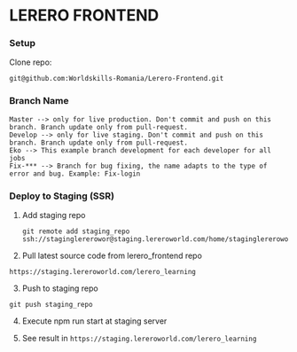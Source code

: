 # LERERO FRONTEND

### Setup
Clone repo:

```
git@github.com:Worldskills-Romania/Lerero-Frontend.git
```

### Branch Name
```
Master --> only for live production. Don't commit and push on this branch. Branch update only from pull-request.
Develop --> only for live staging. Don't commit and push on this branch. Branch update only from pull-request.
Eko --> This example branch development for each developer for all jobs
Fix-*** --> Branch for bug fixing, the name adapts to the type of error and bug. Example: Fix-login
```


### Deploy to Staging (SSR)
1. Add staging repo

    ```
   git remote add staging_repo ssh://staginglererowor@staging.lereroworld.com/home/staginglererowor/public_html
   ```

2. Pull latest source code from lerero_frontend repo

```https://staging.lereroworld.com/lerero_learning```

3. Push to staging repo

``` git push staging_repo ```

4. Execute npm run start at staging server

5. See result in
```https://staging.lereroworld.com/lerero_learning```

